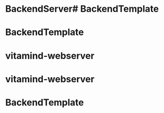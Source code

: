 # BackendServer# BackendTemplate
# BackendTemplate
# vitamind-webserver
# vitamind-webserver
# BackendTemplate
